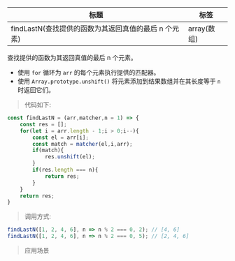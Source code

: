 |  标题   | 标签  |
|  ----  | ----  |
| findLastN(查找提供的函数为其返回真值的最后 n 个元素) | array(数组) |

查找提供的函数为其返回真值的最后 n 个元素。

* 使用 `for` 循环为 `arr` 的每个元素执行提供的匹配器。
* 使用 `Array.prototype.unshift()` 将元素添加到结果数组并在其长度等于 `n` 时返回它们。

> 代码如下:

```js
const findLastN = (arr,matcher,n = 1) => {
    const res = [];
    for(let i = arr.length - 1;i > 0;i--){
        const el = arr[i];
        const match = matcher(el,i,arr);
        if(match){
            res.unshift(el);
        }
        if(res.length === n){
            return res;
        }
    }
    return res;
}
```

> 调用方式:

```js
findLastN([1, 2, 4, 6], n => n % 2 === 0, 2); // [4, 6]
findLastN([1, 2, 4, 6], n => n % 2 === 0, 5); // [2, 4, 6]
```

> 应用场景